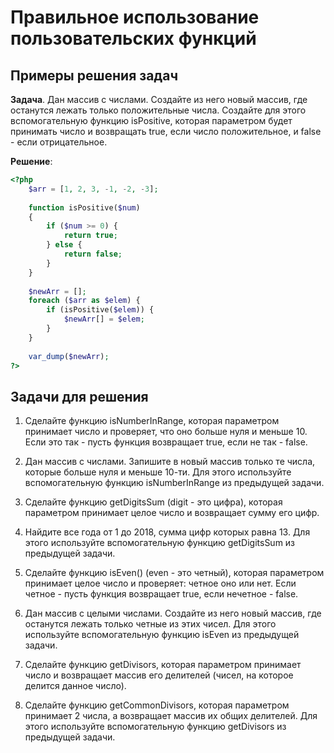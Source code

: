 # Правильное использование пользовательских функций

## Примеры решения задач

**Задача**. Дан массив с числами. Создайте из него новый массив, где останутся лежать только положительные числа. Создайте для этого вспомогательную функцию isPositive, которая параметром будет принимать число и возвращать true, если число положительное, и false - если отрицательное.

**Решение**:
```php
<?php
	$arr = [1, 2, 3, -1, -2, -3];
	
	function isPositive($num) 
	{
		if ($num >= 0) {
			return true;
		} else {
			return false;
		}
	}
	
	$newArr = [];
	foreach ($arr as $elem) {
		if (isPositive($elem)) {
			$newArr[] = $elem;
		}
	}
	
	var_dump($newArr);
?>
```

## Задачи для решения
1.  Сделайте функцию isNumberInRange, которая параметром принимает число и проверяет, что оно больше нуля и меньше 10. Если это так - пусть функция возвращает true, если не так - false.

1.  Дан массив с числами. Запишите в новый массив только те числа, которые больше нуля и меньше 10-ти. Для этого используйте вспомогательную функцию isNumberInRange из предыдущей задачи.

1.  Сделайте функцию getDigitsSum (digit - это цифра), которая параметром принимает целое число и возвращает сумму его цифр.

1.  Найдите все года от 1 до 2018, сумма цифр которых равна 13. Для этого используйте вспомогательную функцию getDigitsSum из предыдущей задачи.

1.  Сделайте функцию isEven() (even - это четный), которая параметром принимает целое число и проверяет: четное оно или нет. Если четное - пусть функция возвращает true, если нечетное - false.

1.  Дан массив с целыми числами. Создайте из него новый массив, где останутся лежать только четные из этих чисел. Для этого используйте вспомогательную функцию isEven из предыдущей задачи.

1.  Сделайте функцию getDivisors, которая параметром принимает число и возвращает массив его делителей (чисел, на которое делится данное число).

1.  Сделайте функцию getCommonDivisors, которая параметром принимает 2 числа, а возвращает массив их общих делителей. Для этого используйте вспомогательную функцию getDivisors из предыдущей задачи.